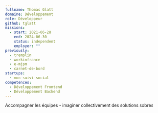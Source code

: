 ```yaml
---
fullname: Thomas Glatt
domaine: Développement
role: Développeur
github: tglatt
missions:
  - start: 2021-06-28
    end: 2024-06-30
    status: independent
    employer: ""
previously:
  - tremplin
  - workinfrance
  - e-mjpm
  - carnet-de-bord
startups:
  - mon-suivi-social
competences:
  - Développement Frontend
  - Développement Backend
---
```


Accompagner les équipes - imaginer collectivement des solutions sobres
